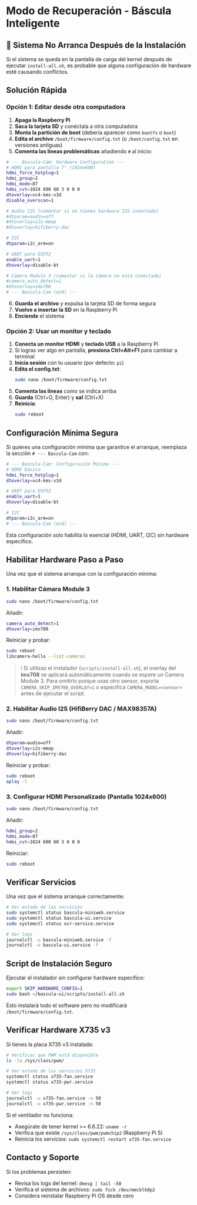 # Modo de Recuperación - Báscula Inteligente

## 🚨 Sistema No Arranca Después de la Instalación

Si el sistema se queda en la pantalla de carga del kernel después de ejecutar `install-all.sh`, es probable que alguna configuración de hardware esté causando conflictos.

## Solución Rápida

### Opción 1: Editar desde otra computadora

1. **Apaga la Raspberry Pi**
2. **Saca la tarjeta SD** y conéctala a otra computadora
3. **Monta la partición de boot** (debería aparecer como `bootfs` o `boot`)
4. **Edita el archivo** `/boot/firmware/config.txt` (o `/boot/config.txt` en versiones antiguas)
5. **Comenta las líneas problemáticas** añadiendo `#` al inicio:

```bash
# --- Bascula-Cam: Hardware Configuration ---
# HDMI para pantalla 7" (1024x600)
hdmi_force_hotplug=1
hdmi_group=2
hdmi_mode=87
hdmi_cvt=1024 600 60 3 0 0 0
dtoverlay=vc4-kms-v3d
disable_overscan=1

# Audio I2S (comentar si no tienes hardware I2S conectado)
#dtparam=audio=off
#dtoverlay=i2s-mmap
#dtoverlay=hifiberry-dac

# I2C
dtparam=i2c_arm=on

# UART para ESP32
enable_uart=1
dtoverlay=disable-bt

# Camera Module 3 (comentar si la cámara no está conectada)
#camera_auto_detect=1
#dtoverlay=imx708
# --- Bascula-Cam (end) ---
```

6. **Guarda el archivo** y expulsa la tarjeta SD de forma segura
7. **Vuelve a insertar la SD** en la Raspberry Pi
8. **Enciende** el sistema

### Opción 2: Usar un monitor y teclado

1. **Conecta un monitor HDMI** y **teclado USB** a la Raspberry Pi
2. Si logras ver algo en pantalla, **presiona Ctrl+Alt+F1** para cambiar a terminal
3. **Inicia sesión** con tu usuario (por defecto: `pi`)
4. **Edita el config.txt**:
   ```bash
   sudo nano /boot/firmware/config.txt
   ```
5. **Comenta las líneas** como se indica arriba
6. **Guarda** (Ctrl+O, Enter) y **sal** (Ctrl+X)
7. **Reinicia**:
   ```bash
   sudo reboot
   ```

## Configuración Mínima Segura

Si quieres una configuración mínima que garantice el arranque, reemplaza la sección `# --- Bascula-Cam` con:

```bash
# --- Bascula-Cam: Configuración Mínima ---
# HDMI básico
hdmi_force_hotplug=1
dtoverlay=vc4-kms-v3d

# UART para ESP32
enable_uart=1
dtoverlay=disable-bt

# I2C
dtparam=i2c_arm=on
# --- Bascula-Cam (end) ---
```

Esta configuración solo habilita lo esencial (HDMI, UART, I2C) sin hardware específico.

## Habilitar Hardware Paso a Paso

Una vez que el sistema arranque con la configuración mínima:

### 1. Habilitar Cámara Module 3

```bash
sudo nano /boot/firmware/config.txt
```

Añadir:
```bash
camera_auto_detect=1
dtoverlay=imx708
```

Reiniciar y probar:
```bash
sudo reboot
libcamera-hello --list-cameras
```

> ℹ️ Si utilizas el instalador (`scripts/install-all.sh`), el overlay del **imx708** se aplicará automáticamente cuando se espere un Camera Module 3. Para omitirlo porque usas otro sensor, exporta `CAMERA_SKIP_IMX708_OVERLAY=1` o especifica `CAMERA_MODEL=<sensor>` antes de ejecutar el script.

### 2. Habilitar Audio I2S (HifiBerry DAC / MAX98357A)

```bash
sudo nano /boot/firmware/config.txt
```

Añadir:
```bash
dtparam=audio=off
dtoverlay=i2s-mmap
dtoverlay=hifiberry-dac
```

Reiniciar y probar:
```bash
sudo reboot
aplay -l
```

### 3. Configurar HDMI Personalizado (Pantalla 1024x600)

```bash
sudo nano /boot/firmware/config.txt
```

Añadir:
```bash
hdmi_group=2
hdmi_mode=87
hdmi_cvt=1024 600 60 3 0 0 0
```

Reiniciar:
```bash
sudo reboot
```

## Verificar Servicios

Una vez que el sistema arranque correctamente:

```bash
# Ver estado de los servicios
sudo systemctl status bascula-miniweb.service
sudo systemctl status bascula-ui.service
sudo systemctl status ocr-service.service

# Ver logs
journalctl -u bascula-miniweb.service -f
journalctl -u bascula-ui.service -f
```

## Script de Instalación Seguro

Ejecutar el instalador sin configurar hardware específico:

```bash
export SKIP_HARDWARE_CONFIG=1
sudo bash ~/bascula-ui/scripts/install-all.sh
```

Esto instalará todo el software pero no modificará `/boot/firmware/config.txt`.

## Verificar Hardware X735 v3

Si tienes la placa X735 v3 instalada:

```bash
# Verificar que PWM está disponible
ls -la /sys/class/pwm/

# Ver estado de los servicios X735
systemctl status x735-fan.service
systemctl status x735-pwr.service

# Ver logs
journalctl -u x735-fan.service -n 50
journalctl -u x735-pwr.service -n 50
```

Si el ventilador no funciona:
- Asegúrate de tener kernel >= 6.6.22: `uname -r`
- Verifica que existe `/sys/class/pwm/pwmchip2` (Raspberry Pi 5)
- Reinicia los servicios: `sudo systemctl restart x735-fan.service`

## Contacto y Soporte

Si los problemas persisten:
- Revisa los logs del kernel: `dmesg | tail -50`
- Verifica el sistema de archivos: `sudo fsck /dev/mmcblk0p2`
- Considera reinstalar Raspberry Pi OS desde cero
